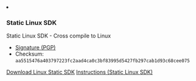 <li class="grid-level-1 featured">
  <h3>Static Linux SDK </h3>
  <p class="description">
    Static Linux SDK - Cross compile to Linux
    <ul>
      <li><a href="https://download.swift.org/swift-6.0.2-release/static-sdk/swift-6.0.2-RELEASE/swift-6.0.2-RELEASE_static-linux-0.0.1.artifactbundle.tar.gz.sig">Signature (PGP)</a>
      </li>
      <li>
        Checksum: <code>aa5515476a403797223fc2aad4ca0c3bf83995d5427fb297cab1d93c68cee075</code></li>
    </ul>
  </p>
  <a href="https://download.swift.org/swift-6.0.2-release/static-sdk/swift-6.0.2-RELEASE/swift-6.0.2-RELEASE_static-linux-0.0.1.artifactbundle.tar.gz" class="cta-secondary">Download Linux Static SDK</a>
  <a href="/documentation/articles/static-linux-getting-started.html" class="cta-secondary">Instructions (Static Linux SDK)</a>
</li>

